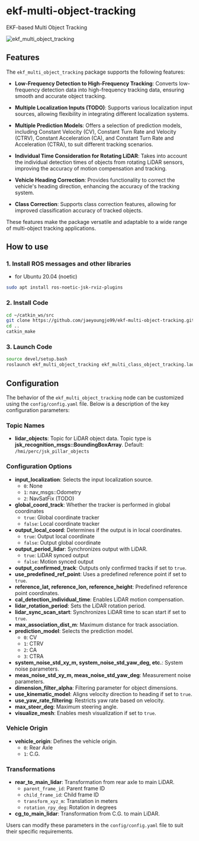 # ekf-multi-object-tracking
EKF-based Multi Object Tracking

![ekf_multi_object_tracking](docs/tracking_example.gif)

## Features

The `ekf_multi_object_tracking` package supports the following features:

- **Low-Frequency Detection to High-Frequency Tracking**: Converts low-frequency detection data into high-frequency tracking data, ensuring smooth and accurate object tracking.

- **Multiple Localization Inputs (TODO)**: Supports various localization input sources, allowing flexibility in integrating different localization systems.

- **Multiple Prediction Models**: Offers a selection of prediction models, including Constant Velocity (CV), Constant Turn Rate and Velocity (CTRV), Constant Acceleration (CA), and Constant Turn Rate and Acceleration (CTRA), to suit different tracking scenarios.

- **Individual Time Consideration for Rotating LiDAR**: Takes into account the individual detection times of objects from rotating LiDAR sensors, improving the accuracy of motion compensation and tracking.

- **Vehicle Heading Correction**: Provides functionality to correct the vehicle's heading direction, enhancing the accuracy of the tracking system.

- **Class Correction**: Supports class correction features, allowing for improved classification accuracy of tracked objects.


These features make the package versatile and adaptable to a wide range of multi-object tracking applications.

## How to use
### 1. Install ROS messages and other libraries
* for Ubuntu 20.04 (noetic)
```bash
sudo apt install ros-noetic-jsk-rviz-plugins
```

### 2. Install Code
```bash
cd ~/catkin_ws/src
git clone https://github.com/jaeyoungjo99/ekf-multi-object-tracking.git
cd ..
catkin_make
```

### 3. Launch Code
```bash
source devel/setup.bash
roslaunch ekf_multi_object_tracking ekf_multi_class_object_tracking.launch 
```


## Configuration

The behavior of the `ekf_multi_object_tracking` node can be customized using the `config/config.yaml` file. Below is a description of the key configuration parameters:

### Topic Names
<!-- - **vehicle_state**: Topic for vehicle state data. Default: `/app/loc/vehicle_state` -->
- **lidar_objects**: Topic for LiDAR object data. Topic type is **jsk_recognition_msgs::BoundingBoxArray**. Default: `/hmi/perc/jsk_pillar_objects`

### Configuration Options
- **input_localization**: Selects the input localization source.
  - `0`: None
  - `1`: nav_msgs::Odometry
  - `2`: NavSatFix (TODO)
- **global_coord_track**: Whether the tracker is performed in global coordinates
  - `true`: Global coordinate tracker
  - `false`: Local coordinate tracker
- **output_local_coord**: Determines if the output is in local coordinates.
  - `true`: Output local coordinate
  - `false`: Output global coordinate
- **output_period_lidar**: Synchronizes output with LiDAR.
  - `true`: LiDAR synced output
  - `false`: Motion synced output
- **output_confirmed_track**: Outputs only confirmed tracks if set to `true`.
- **use_predefined_ref_point**: Uses a predefined reference point if set to `true`.
- **reference_lat, reference_lon, reference_height**: Predefined reference point coordinates.
- **cal_detection_individual_time**: Enables LiDAR motion compensation.
- **lidar_rotation_period**: Sets the LiDAR rotation period.
- **lidar_sync_scan_start**: Synchronizes LiDAR time to scan start if set to `true`.
- **max_association_dist_m**: Maximum distance for track association.
- **prediction_model**: Selects the prediction model.
  - `0`: CV
  - `1`: CTRV
  - `2`: CA
  - `3`: CTRA
- **system_noise_std_xy_m, system_noise_std_yaw_deg, etc.**: System noise parameters.
- **meas_noise_std_xy_m, meas_noise_std_yaw_deg**: Measurement noise parameters.
- **dimension_filter_alpha**: Filtering parameter for object dimensions.
- **use_kinematic_model**: Aligns velocity direction to heading if set to `true`.
- **use_yaw_rate_filtering**: Restricts yaw rate based on velocity.
- **max_steer_deg**: Maximum steering angle.
- **visualize_mesh**: Enables mesh visualization if set to `true`.

### Vehicle Origin
- **vehicle_origin**: Defines the vehicle origin.
  - `0`: Rear Axle
  - `1`: C.G.

### Transformations
- **rear_to_main_lidar**: Transformation from rear axle to main LiDAR.
  - `parent_frame_id`: Parent frame ID
  - `child_frame_id`: Child frame ID
  - `transform_xyz_m`: Translation in meters
  - `rotation_rpy_deg`: Rotation in degrees
- **cg_to_main_lidar**: Transformation from C.G. to main LiDAR.

Users can modify these parameters in the `config/config.yaml` file to suit their specific requirements.
